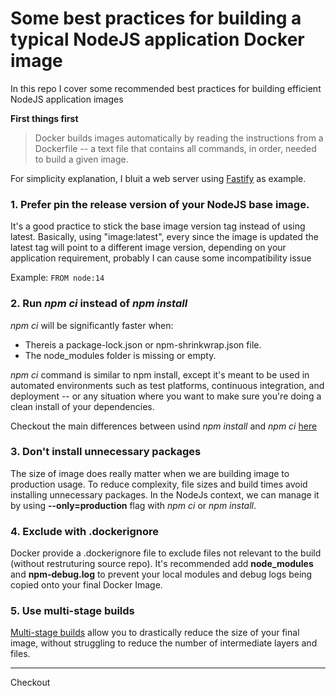 # Some best practices for building a typical NodeJS application Docker image
In this repo I cover some recommended best practices for building efficient NodeJS application images 

**First things first**
> Docker builds images automatically by reading the instructions from a Dockerfile -- a text file that contains all commands, in order, needed to build a given image.

For simplicity explanation, I bluit a web server using [Fastify](https://www.fastify.io/) as example. 

### 1. Prefer pin the release version of your NodeJS base image.
It's a good practice to stick the base image version tag instead of using latest.
Basically, using "image:latest", every since the image is updated the latest tag will point to a different image version, depending on your application requirement, probably I can cause some incompatibility issue

Example: ``FROM node:14`` 

### 2. Run _npm ci_ instead of _npm install_
_npm ci_ will be significantly faster when: 

- Thereis a package-lock.json or npm-shrinkwrap.json file.
- The node_modules folder is missing or empty.

_npm ci_ command is similar to npm install, except it's meant to be used in automated environments such as test platforms, continuous integration, and deployment -- or any situation where you want to make sure you're doing a clean install of your dependencies.

Checkout the main differences between usind _npm install_ and _npm ci_ [here](https://docs.npmjs.com/cli/v7/commands/npm-ci)

### 3. Don't install unnecessary packages
The size of image does really matter  when we are building image to production usage. To reduce complexity, file sizes and build times avoid installing unnecessary packages.
In the NodeJs context, we can manage it by using **--only=production** flag with _npm ci_ or _npm install_.

### 4. Exclude with .dockerignore
Docker provide a .dockerignore file to exclude files not relevant to the build (without restruturing source repo). 
It's recommended add **node_modules** and **npm-debug.log** to prevent your local modules and debug logs being copied onto your final Docker Image.

### 5. Use multi-stage builds
[Multi-stage builds](https://docs.docker.com/develop/develop-images/multistage-build/) allow you to drastically reduce the size of your final image, without struggling to reduce the number of intermediate layers and files.

<hr>

 Checkout 
 
 
 
 
